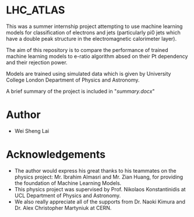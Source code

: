 # LHC_ATLAS

This was a summer internship project attempting to use machine learning models for classification of electrons and jets (particularly pi0 jets which have a double peak structure in the electromagnetic calorimeter layer).

The aim of this repository is to compare the performance of trained machine learning models to e-ratio algorithm absed on their Pt dependency and their rejection power.

Models are trained using simulated data which is given by University College London Department of Physics and Astronomy.

A brief summary of the project is included in "*summary.docx*"

# Author
- Wei Sheng Lai 


# Acknowledgements
- The author would express his great thanks to his teammates on the physics project: Mr. Ibrahim Almasri and Mr. Zian Huang, for providing the foundation of Machine Learning Models.
- This physics project was supervised by Prof. Nikolaos Konstantinidis at UCL Department of Physics and Astronomy.
- We also really appreciate all of the supports from Dr. Naoki Kimura and Dr. Alex Christopher Martyniuk at CERN.
